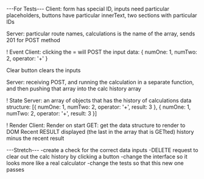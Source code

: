  ---For Tests---
 Client: form has special ID, inputs need particular placeholders, buttons have particular innerText, two sections with particular IDs

 Server: particular route names, calculations is the name of the array, sends 201 for POST method
 
 
 ! Event 
 Client: clicking the = will POST the input data:
 {
    numOne: 1,
    numTwo: 2,
    operator: '+'
 }

  Clear button clears the inputs

 Server:
 receiving POST, and running the calculation in a separate function, and then pushing that array into the calc history array
 
 ! State 
 Server:
 an array of objects that has the history of calculations
 data structure:
 [{
    numOne: 1,
    numTwo: 2,
    operator: '+',
    result: 3
 },
 {
    numOne: 1,
    numTwo: 2,
    operator: '+',
    result: 3
 }]


 ! Render
 Client:
 Render on start
 GET: get the data structure to render to DOM
 Recent RESULT displayed (the last in the array that is GETted)
 history minus the recent result


 ---Stretch---
-create a check for the correct data inputs
-DELETE request to clear out the calc history by clicking a button
-change the interface so it looks more like a real calculator
-change the tests so that this new one passes
 
